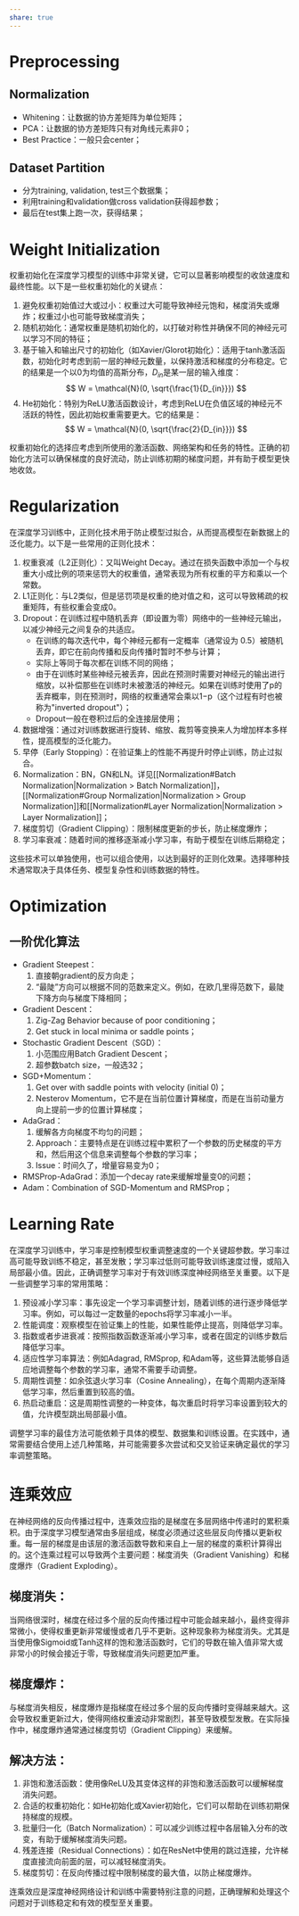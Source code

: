 ```yaml
---
share: true
---
```

# Preprocessing

## Normalization
- Whitening：让数据的协方差矩阵为单位矩阵；
- PCA：让数据的协方差矩阵只有对角线元素非0；
- Best Practice：一般只会center；

## Dataset Partition
- 分为training, validation, test三个数据集；
- 利用training和validation做cross validation获得超参数；
- 最后在test集上跑一次，获得结果；

# Weight Initialization

权重初始化在深度学习模型的训练中非常关键，它可以显著影响模型的收敛速度和最终性能。以下是一些权重初始化的关键点：

1. 避免权重初始值过大或过小：权重过大可能导致神经元饱和，梯度消失或爆炸；权重过小也可能导致梯度消失；
2. 随机初始化：通常权重是随机初始化的，以打破对称性并确保不同的神经元可以学习不同的特征；
3. 基于输入和输出尺寸的初始化（如Xavier/Glorot初始化）：适用于tanh激活函数，初始化时考虑到前一层的神经元数量，以保持激活和梯度的分布稳定。它的结果是一个以0为均值的高斯分布，$D_{in}$是某一层的输入维度：
	$$
	W = \mathcal{N}(0, \sqrt{\frac{1}{D_{in}}})
  $$
4. He初始化：特别为ReLU激活函数设计，考虑到ReLU在负值区域的神经元不活跃的特性，因此初始权重需要更大。它的结果是：
	$$
	W = \mathcal{N}(0, \sqrt{\frac{2}{D_{in}}})
  $$

权重初始化的选择应考虑到所使用的激活函数、网络架构和任务的特性。正确的初始化方法可以确保梯度的良好流动，防止训练初期的梯度问题，并有助于模型更快地收敛。

# Regularization

在深度学习训练中，正则化技术用于防止模型过拟合，从而提高模型在新数据上的泛化能力。以下是一些常用的正则化技术：

1. 权重衰减（L2正则化）：又叫Weight Decay。通过在损失函数中添加一个与权重大小成比例的项来惩罚大的权重值，通常表现为所有权重的平方和乘以一个常数。
2. L1正则化：与L2类似，但是惩罚项是权重的绝对值之和，这可以导致稀疏的权重矩阵，有些权重会变成0。  
3. Dropout：在训练过程中随机丢弃（即设置为零）网络中的一些神经元输出，以减少神经元之间复杂的共适应。
	- 在训练的每次迭代中，每个神经元都有一定概率（通常设为 0.5）被随机丢弃，即它在前向传播和反向传播时暂时不参与计算；
	- 实际上等同于每次都在训练不同的网络；
	- 由于在训练时某些神经元被丢弃，因此在预测时需要对神经元的输出进行缩放，以补偿那些在训练时未被激活的神经元。如果在训练时使用了p的丢弃概率，则在预测时，网络的权重通常会乘以1−p（这个过程有时也被称为"inverted dropout"）；
	- Dropout一般在卷积过后的全连接层使用；
1. 数据增强：通过对训练数据进行旋转、缩放、裁剪等变换来人为增加样本多样性，提高模型的泛化能力。
2. 早停（Early Stopping）：在验证集上的性能不再提升时停止训练，防止过拟合。
3. Normalization：BN，GN和LN。详见[[Normalization#Batch Normalization|Normalization > Batch Normalization]]，[[Normalization#Group Normalization|Normalization > Group Normalization]]和[[Normalization#Layer Normalization|Normalization > Layer Normalization]]；
4. 梯度剪切（Gradient Clipping）：限制梯度更新的步长，防止梯度爆炸；
5. 学习率衰减：随着时间的推移逐渐减小学习率，有助于模型在训练后期稳定；

这些技术可以单独使用，也可以组合使用，以达到最好的正则化效果。选择哪种技术通常取决于具体任务、模型复杂性和训练数据的特性。

# Optimization

## 一阶优化算法
- Gradient Steepest：
	1. 直接朝gradient的反方向走；
	2. “最陡”方向可以根据不同的范数来定义。例如，在欧几里得范数下，最陡下降方向与梯度下降相同；
- Gradient Descent：
	1. Zig-Zag Behavior because of poor conditioning；
	2. Get stuck in local minima or saddle points；
-  Stochastic Gradient Descent（SGD）：
	1. 小范围应用Batch Gradient Descent；
	2. 超参数batch size，一般选32；
-  SGD+Momentum：
	1. Get over with saddle points with velocity (initial 0)；
	2. Nesterov Momentum，它不是在当前位置计算梯度，而是在当前动量方向上提前一步的位置计算梯度；
- AdaGrad：
	1. 缓解各方向梯度不均匀的问题；
	2. Approach：主要特点是在训练过程中累积了一个参数的历史梯度的平方和，然后用这个信息来调整每个参数的学习率；
	3. Issue：时间久了，增量容易变为0；
- RMSProp-AdaGrad：添加一个decay rate来缓解增量变0的问题；
- Adam：Combination of SGD-Momentum and RMSProp；

# 	Learning Rate

在深度学习训练中，学习率是控制模型权重调整速度的一个关键超参数。学习率过高可能导致训练不稳定，甚至发散；学习率过低则可能导致训练速度过慢，或陷入局部最小值。因此，正确调整学习率对于有效训练深度神经网络至关重要。以下是一些调整学习率的常用策略：

1. 预设减小学习率：事先设定一个学习率调整计划，随着训练的进行逐步降低学习率。例如，可以每过一定数量的epochs将学习率减小一半。
2. 性能调度：观察模型在验证集上的性能，如果性能停止提高，则降低学习率。
3. 指数或者步进衰减：按照指数函数逐渐减小学习率，或者在固定的训练步数后降低学习率。
4. 适应性学习率算法：例如Adagrad, RMSprop, 和Adam等，这些算法能够自适应地调整每个参数的学习率，通常不需要手动调整。
5. 周期性调整：如余弦退火学习率（Cosine Annealing），在每个周期内逐渐降低学习率，然后重置到较高的值。
6. 热启动重启：这是周期性调整的一种变体，每次重启时将学习率设置到较大的值，允许模型跳出局部最小值。    

调整学习率的最佳方法可能依赖于具体的模型、数据集和训练设置。在实践中，通常需要结合使用上述几种策略，并可能需要多次尝试和交叉验证来确定最优的学习率调整策略。


# 连乘效应
在神经网络的反向传播过程中，连乘效应指的是梯度在多层网络中传递时的累积乘积。由于深度学习模型通常由多层组成，梯度必须通过这些层反向传播以更新权重。每一层的梯度是由该层的激活函数导数和来自上一层的梯度的乘积计算得出的。这个连乘过程可以导致两个主要问题：梯度消失（Gradient Vanishing）和梯度爆炸（Gradient Exploding）。

## 梯度消失：

当网络很深时，梯度在经过多个层的反向传播过程中可能会越来越小，最终变得非常微小，使得权重更新非常缓慢或者几乎不更新。这种现象称为梯度消失。尤其是当使用像Sigmoid或Tanh这样的饱和激活函数时，它们的导数在输入值非常大或非常小的时候会接近于零，导致梯度消失问题更加严重。

## 梯度爆炸：

与梯度消失相反，梯度爆炸是指梯度在经过多个层的反向传播时变得越来越大。这会导致权重更新过大，使得网络权重波动非常剧烈，甚至导致模型发散。在实际操作中，梯度爆炸通常通过梯度剪切（Gradient Clipping）来缓解。

## 解决方法：

1. 非饱和激活函数：使用像ReLU及其变体这样的非饱和激活函数可以缓解梯度消失问题。
2. 合适的权重初始化：如He初始化或Xavier初始化，它们可以帮助在训练初期保持梯度的规模。
3. 批量归一化（Batch Normalization）：可以减少训练过程中各层输入分布的改变，有助于缓解梯度消失问题。
4. 残差连接（Residual Connections）：如在ResNet中使用的跳过连接，允许梯度直接流向前面的层，可以减轻梯度消失。
5. 梯度剪切：在反向传播过程中限制梯度的最大值，以防止梯度爆炸。

连乘效应是深度神经网络设计和训练中需要特别注意的问题，正确理解和处理这个问题对于训练稳定和有效的模型至关重要。






